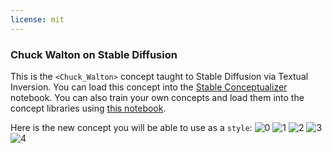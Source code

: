 ```yaml
---
license: mit
---
```

### Chuck Walton on Stable Diffusion
This is the `<Chuck_Walton>` concept taught to Stable Diffusion via Textual Inversion. You can load this concept into the [Stable Conceptualizer](https://colab.research.google.com/github/huggingface/notebooks/blob/main/diffusers/stable_conceptualizer_inference.ipynb) notebook. You can also train your own concepts and load them into the concept libraries using [this notebook](https://colab.research.google.com/github/huggingface/notebooks/blob/main/diffusers/sd_textual_inversion_training.ipynb).

Here is the new concept you will be able to use as a `style`:
![<Chuck Walton> 0](https://huggingface.co/sd-concepts-library/chuck-walton/resolve/main/concept_images/3.jpeg)
![<Chuck Walton> 1](https://huggingface.co/sd-concepts-library/chuck-walton/resolve/main/concept_images/0.jpeg)
![<Chuck Walton> 2](https://huggingface.co/sd-concepts-library/chuck-walton/resolve/main/concept_images/2.jpeg)
![<Chuck Walton> 3](https://huggingface.co/sd-concepts-library/chuck-walton/resolve/main/concept_images/1.jpeg)
![<Chuck Walton> 4](https://huggingface.co/sd-concepts-library/chuck-walton/resolve/main/concept_images/4.jpeg)

